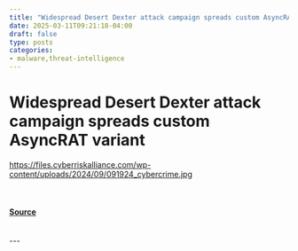 ```yaml
---
title: "Widespread Desert Dexter attack campaign spreads custom AsyncRAT variant"
date: 2025-03-11T09:21:18-04:00
draft: false
type: posts
categories: 
- malware,threat-intelligence
---
```

# Widespread Desert Dexter attack campaign spreads custom AsyncRAT variant
https://files.cyberriskalliance.com/wp-content/uploads/2024/09/091924_cybercrime.jpg
<br/>

<br/>


#### [Source](https://www.scworld.com/brief/widespread-desert-dexter-attack-campaign-spreads-custom-asyncrat-variant)

<br/>
---
